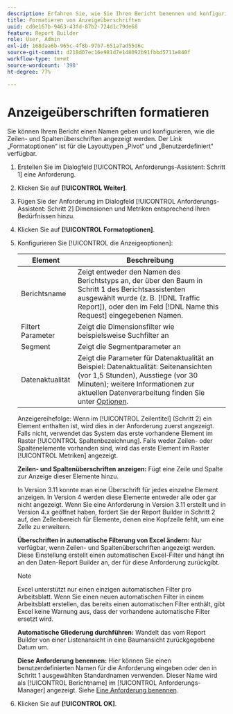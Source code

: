 ```yaml
---
description: Erfahren Sie, wie Sie Ihren Bericht benennen und konfigurieren, wie Zeilen- und Spaltenüberschriften angezeigt werden.
title: Formatieren von Anzeigeüberschriften
uuid: cd0e167b-9463-43fd-87b2-724d1c79de68
feature: Report Builder
role: User, Admin
exl-id: 168daa6b-965c-4f8b-97b7-651a7ad55d6c
source-git-commit: d218d07ec16e981d7e148092b91fbbd5711e840f
workflow-type: tm+mt
source-wordcount: '398'
ht-degree: 77%

---
```


# Anzeigeüberschriften formatieren

Sie können Ihrem Bericht einen Namen geben und konfigurieren, wie die Zeilen- und Spaltenüberschriften angezeigt werden. Der Link „Formatoptionen“ ist für die Layouttypen „Pivot“ und „Benutzerdefiniert“ verfügbar.

1. Erstellen Sie im Dialogfeld [!UICONTROL Anforderungs-Assistent: Schritt 1] eine Anforderung.
1. Klicken Sie auf **[!UICONTROL Weiter]**.
1. Fügen Sie der Anforderung im Dialogfeld [!UICONTROL Anforderungs-Assistent: Schritt 2] Dimensionen und Metriken entsprechend Ihren Bedürfnissen hinzu.
1. Klicken Sie auf **[!UICONTROL Formatoptionen]**.
1. Konfigurieren Sie [!UICONTROL die Anzeigeoptionen]:

   | Element | Beschreibung |
   |--- |--- |
   | Berichtsname | Zeigt entweder den Namen des Berichtstyps an, der über den Baum in Schritt 1 des Berichtsassistenten ausgewählt wurde (z. B. [!DNL Traffic Report]), oder den im Feld [!DNL Name this Request] eingegebenen Namen. |
   | Filtert Parameter | Zeigt die Dimensionsfilter wie beispielsweise Suchfilter an |
   | Segment | Zeigt die Segmentparameter an |
   | Datenaktualität | Zeigt die Parameter für Datenaktualität an Beispiel:    Datenaktualität: Seitenansichten (vor 1,5 Stunden), Ausstiege (vor 30 Minuten); weitere Informationen zur aktuellen Datenverarbeitung finden Sie unter [Optionen](/help/analyze/report-builder/options.md). |

   Anzeigereihefolge: Wenn im [!UICONTROL Zeilentitel] (Schritt 2) ein Element enthalten ist, wird dies in der Anforderung zuerst angezeigt. Falls nicht, verwendet das System das erste vorhandene Element im Raster [!UICONTROL Spaltenbezeichnung]. Falls weder Zeilen- oder Spaltenelemente vorhanden sind, wird das erste Element im Raster [!UICONTROL Metriken] angezeigt.

   **Zeilen- und Spaltenüberschriften anzeigen:** Fügt eine Zeile und Spalte zur Anzeige dieser Elemente hinzu.

   In Version 3.11 konnte man eine Überschrift für jedes einzelne Element anzeigen. In Version 4 werden diese Elemente entweder alle oder gar nicht angezeigt. Wenn Sie eine Anforderung in Version 3.11 erstellt und in Version 4.x geöffnet haben, fordert Sie der Report Builder in Schritt 2 auf, den Zellenbereich für Elemente, denen eine Kopfzeile fehlt, um eine Zelle zu erweitern.

   **Überschriften in automatische Filterung von Excel ändern:** Nur verfügbar, wenn Zeilen- und Spaltenüberschriften angezeigt werden. Diese Einstellung erstellt einen automatischen Excel-Filter und hängt ihn an den Daten-Report Builder an, der für diese Anforderung zurückgibt.

   >[!NOTE]
   >
   >Excel unterstützt nur einen einzigen automatischen Filter pro Arbeitsblatt. Wenn Sie einen neuen automatischen Filter in einem Arbeitsblatt erstellen, das bereits einen automatischen Filter enthält, gibt Excel keine Warnung aus, dass der vorhandene automatische Filter ersetzt wird.

   **Automatische Gliederung durchführen:** Wandelt das vom Report Builder von einer Listenansicht in eine Baumansicht zurückgegebene Datum um.

   **Diese Anforderung benennen:** Hier können Sie einen benutzerdefinierten Namen für die Anforderung eingeben oder den in Schritt 1 ausgewählten Standardnamen verwenden. Dieser Name wird als [!UICONTROL Berichtname] im [!UICONTROL Anforderungs-Manager] angezeigt. Siehe [Eine Anforderung benennen](/help/analyze/report-builder/layout/name-a-request.md).

1. Klicken Sie auf **[!UICONTROL OK]**.
